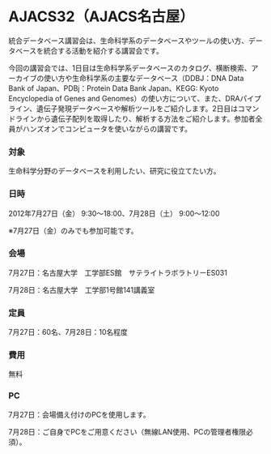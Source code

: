 # AJACS32（AJACS名古屋）
統合データベース講習会は、生命科学系のデータベースやツールの使い方、データベースを統合する活動を紹介する講習会です。

今回の講習会では、1日目は生命科学系データベースのカタログ、横断検索、アーカイブの使い方や生命科学系の主要なデータベース（DDBJ：DNA Data　Bank of Japan、PDBj：Protein Data Bank Japan、KEGG: Kyoto Encyclopedia of Genes and Genomes）の使い方について、また、DRAパイプライン、遺伝子発現データベースや解析ツールをご紹介します。2日目はコマンドラインから遺伝子配列を取得したり、解析する方法をご紹介します。参加者全員がハンズオンでコンピュータを使いながらの講習です。

### 対象
生命科学分野のデータベースを利用したい、研究に役立てたい方。
### 日時
2012年7月27日（金） 9:30～18:00、7月28日（土） 9:00～12:00

※7月27日（金）のみでも参加可能です。
### 会場
7月27日：名古屋大学　工学部ES館　サテライトラボラトリーES031

7月28日：名古屋大学　工学部1号館141講義室

### 定員
7月27日：60名、7月28日：10名程度
### 費用
無料
### PC
7月27日：会場備え付けのPCを使用します。

7月28日：ご自身でPCをご用意ください（無線LAN使用、PCの管理者権限必須）。
